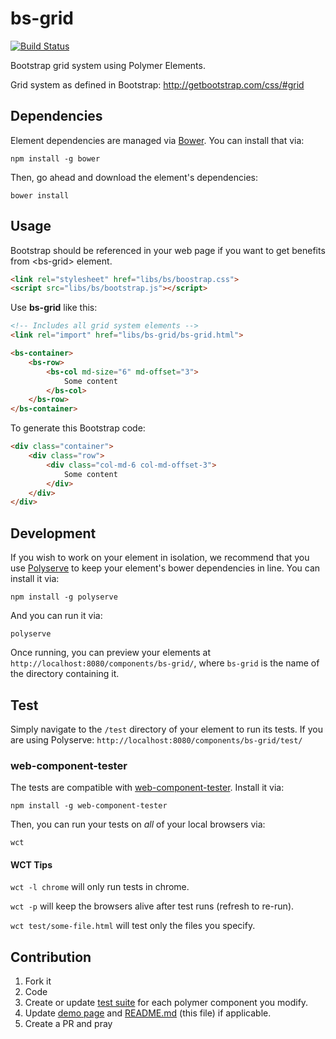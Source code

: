 # bs-grid

[![Build Status](https://travis-ci.org/PolymerBootstrapElements/bs-grid.svg?branch=master)](https://travis-ci.org/PolymerBootstrapElements/bs-grid)

Bootstrap grid system using Polymer Elements.

Grid system as defined in Bootstrap: http://getbootstrap.com/css/#grid

## Dependencies

Element dependencies are managed via [Bower](http://bower.io/). You can
install that via:

    npm install -g bower

Then, go ahead and download the element's dependencies:

    bower install

## Usage

Bootstrap should be referenced in your web page if you want to get benefits from &lt;bs-grid&gt; element.

```html
<link rel="stylesheet" href="libs/bs/boostrap.css">
<script src="libs/bs/bootstrap.js"></script>
```

Use **bs-grid** like this:

```html
<!-- Includes all grid system elements -->
<link rel="import" href="libs/bs-grid/bs-grid.html">

<bs-container>
    <bs-row>
        <bs-col md-size="6" md-offset="3">
            Some content
        </bs-col>
    </bs-row>
</bs-container>
```

To generate this Bootstrap code:

```html
<div class="container">
    <div class="row">
        <div class="col-md-6 col-md-offset-3">
            Some content
        </div>
    </div>
</div>
```

## Development

If you wish to work on your element in isolation, we recommend that you use
[Polyserve](https://github.com/PolymerLabs/polyserve) to keep your element's
bower dependencies in line. You can install it via:

    npm install -g polyserve

And you can run it via:

    polyserve

Once running, you can preview your elements at
`http://localhost:8080/components/bs-grid/`, where `bs-grid` is the name of the directory containing it.


## Test

Simply navigate to the `/test` directory of your element to run its tests. If
you are using Polyserve: `http://localhost:8080/components/bs-grid/test/`

### web-component-tester

The tests are compatible with [web-component-tester](https://github.com/Polymer/web-component-tester).
Install it via:

    npm install -g web-component-tester

Then, you can run your tests on _all_ of your local browsers via:

    wct

#### WCT Tips

`wct -l chrome` will only run tests in chrome.

`wct -p` will keep the browsers alive after test runs (refresh to re-run).

`wct test/some-file.html` will test only the files you specify.

## Contribution

1. Fork it
2. Code
3. Create or update [test suite](test/) for each polymer component you modify.
4. Update [demo page](demo/index.html) and [README.md](README.md) (this file) if applicable.
5. Create a PR and pray
